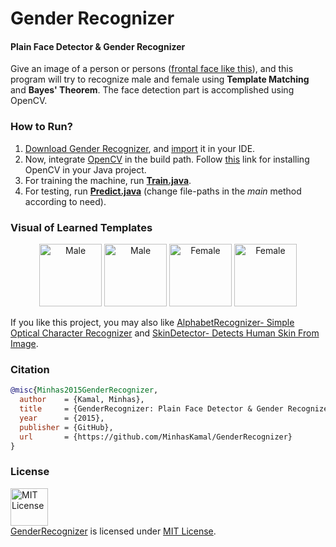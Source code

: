 # Gender Recognizer

#### Plain Face Detector & Gender Recognizer

Give an image of a person or persons ([frontal face like this](https://user-images.githubusercontent.com/5456665/27283791-ca450e6e-5517-11e7-8a35-a558bee0a483.jpg)), and this program will try to recognize male and female using **Template Matching** and **Bayes' Theorem**. The face detection part is accomplished using OpenCV.

### How to Run?
1. [Download Gender Recognizer](https://github.com/MinhasKamal/GenderRecognizer/archive/master.zip), and [import](http://www.codejava.net/ides/eclipse/import-existing-projects-into-eclipse-workspace) it in your IDE.
2. Now, integrate [OpenCV](http://opencv.org) in the build path. Follow [this](http://docs.opencv.org/2.4/doc/tutorials/introduction/java_eclipse/java_eclipse.html) link for installing OpenCV in your Java project.
3. For training the machine, run [**Train.java**](https://github.com/MinhasKamal/GenderRecognizer/blob/master/src/com/minhaskamal/genderRecognizer/Train.java).
4. For testing, run [**Predict.java**](https://github.com/MinhasKamal/GenderRecognizer/blob/master/src/com/minhaskamal/genderRecognizer/Predict.java) (change file-paths in the *main* method according to need).

### Visual of Learned Templates
  <div align="center">
  <img src="https://cloud.githubusercontent.com/assets/5456665/13002798/83f965a0-d19b-11e5-867a-26abfc4f08d8.png" height="100" width=auto title="Male">
  <img src="https://cloud.githubusercontent.com/assets/5456665/13002976/e8dc9a04-d19c-11e5-979a-363db5f6b1a4.jpg" height="100" width=auto title="Male">
  <img src="https://cloud.githubusercontent.com/assets/5456665/13002797/83f8a84a-d19b-11e5-93e7-95fe759b5faa.png" height="100" width=auto title="Female">
  <img src="https://cloud.githubusercontent.com/assets/5456665/13002977/e8df20f8-d19c-11e5-81ac-ce5b1c96dcf8.jpg" height="100" width=auto title="Female">
  </div>

If you like this project, you may also like [AlphabetRecognizer- Simple Optical Character Recognizer](https://github.com/MinhasKamal/AlphabetRecognizer) and [SkinDetector- Detects Human Skin From Image](https://github.com/MinhasKamal/SkinDetector).

### Citation

```bibtex
@misc{Minhas2015GenderRecognizer,
  author    = {Kamal, Minhas},
  title     = {GenderRecognizer: Plain Face Detector & Gender Recognizer},
  year      = {2015},
  publisher = {GitHub},
  url       = {https://github.com/MinhasKamal/GenderRecognizer}
}
```

### License
<a rel="license" href="https://opensource.org/licenses/MIT"><img alt="MIT License" src="https://cloud.githubusercontent.com/assets/5456665/18950087/fbe0681a-865f-11e6-9552-e59d038d5913.png" width="60em" height=auto/></a><br/><a href="https://github.com/MinhasKamal/GenderRecognizer">GenderRecognizer</a> is licensed under <a rel="license" href="https://opensource.org/licenses/MIT">MIT License</a>.

